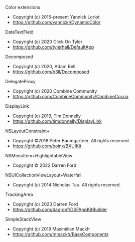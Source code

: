 Color extensions
- Copyright (c) 2015-present Yannick Loriot
- https://github.com/yannickl/DynamicColor

DateTextField
- Copyright (c) 2020 Click On Tyler
- https://github.com/tylerhall/DefaultApp

Decomposed
- Copyright (c) 2020, Adam Bell
- https://github.com/b3ll/Decomposed

DelegateProxy
- Copyright (c) 2020 Combine Community
- https://github.com/CombineCommunity/CombineCocoa

DisplayLink
- Copyright (c) 2019, Tim Donnelly
- https://github.com/timdonnelly/DisplayLink

NSLayoutConstraint+
- Copyright ©2018 Peter Baumgartner. All rights reserved.
- https://github.com/boinx/BXUIKit

NSMenuItem+HighlightableView
- Copyright © 2022 Darren Ford

NSUICollectionViewLayout+Waterfall
- Copyright (c) 2014 Nicholas Tau. All rights reserved.

TrackingArea
- Copyright (c) 2023 Darren Ford
- https://github.com/dagronf/DSFAppKitBuilder

SimpleStackView
- Copyright (c) 2019 Maximilian Mackh
- https://github.com/mmackh/BaseComponents
